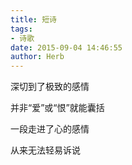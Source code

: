 ```yaml
---
title: 短诗
tags:
- 诗歌
date: 2015-09-04 14:46:55
author: Herb
---
```


深切到了极致的感情

并非“爱”或“恨”就能囊括

一段走进了心的感情

从来无法轻易诉说